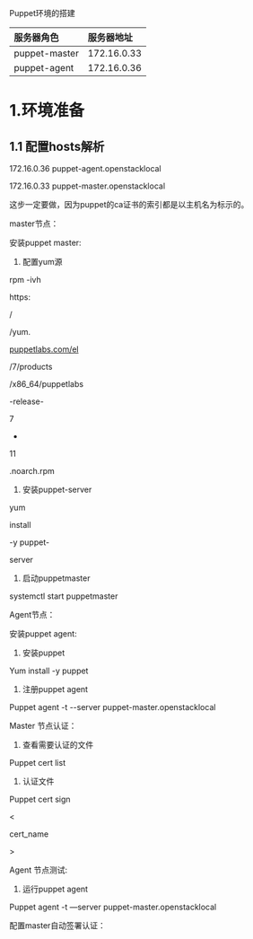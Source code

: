 Puppet环境的搭建

| 服务器角色 | 服务器地址 |
| :--- | :--- |
| puppet-master | 172.16.0.33 |
| puppet-agent | 172.16.0.36 |

# 1.环境准备

## 1.1 配置hosts解析



172.16.0.36 puppet-agent.openstacklocal

172.16.0.33 puppet-master.openstacklocal



这步一定要做，因为puppet的ca证书的索引都是以主机名为标示的。

master节点：

安装puppet master:

1. 配置yum源

rpm -ivh

https:

/

/yum.

[puppetlabs.com/el](http://puppetlabs.com/el)

/7/products

/x86\_64/puppetlabs

-release-

7

-

11

.noarch.rpm

1. 安装puppet-server

yum

install

-y puppet-

server

1. 启动puppetmaster

systemctl start puppetmaster

Agent节点：

安装puppet agent:

1. 安装puppet

Yum install -y puppet

1. 注册puppet agent

Puppet agent -t --server puppet-master.openstacklocal

Master 节点认证：

1. 查看需要认证的文件

Puppet cert list

1. 认证文件

Puppet cert sign

&lt;

cert\_name

&gt;

Agent 节点测试:

1. 运行puppet agent

Puppet agent -t —server puppet-master.openstacklocal

配置master自动签署认证：


